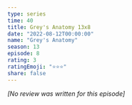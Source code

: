 ```yaml
---
type: series
time: 40
title: Grey's Anatomy 13x8
date: "2022-08-12T00:00:00"
name: "Grey's Anatomy"
season: 13
episode: 8
rating: 3
ratingEmoji: "⭐️⭐️⭐️"
share: false
---
```


*[No review was written for this episode]*